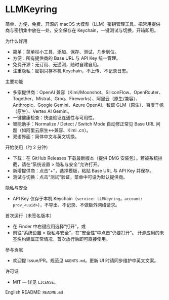# LLMKeyring

简单、方便、免费、开源的 macOS 大模型（LLM）密钥管理工具。把常用提供商与密钥集中放在一处，安全保存在 Keychain，一键测试与切换，开箱即用。

为什么好用
- 简单：菜单栏小工具，添加、保存、测试，几步到位。
- 方便：所有提供商的 Base URL 与 API Key 统一管理。
- 免费开源：无订阅、无遥测，随时自建自用。
- 注重隐私：密钥只存本机 Keychain，不上传、不记录日志。

主要功能
- 多家提供商：OpenAI 兼容（Kimi/Moonshot、SiliconFlow、OpenRouter、Together、Mistral、Groq、Fireworks）、阿里云（原生/兼容）、Anthropic、Google Gemini、Azure OpenAI、智谱 GLM（原生）、百度千帆（原生）、Vertex AI Gemini。
- 一键健康检查：快速验证连通性与可用性。
- 智能助手：Normalize / Detect / Switch Mode 自动修正常见 Base URL 问题（如阿里云原生↔兼容、Kimi .cn）。
- 双语界面：简体中文与英文切换。

开始使用（约 2 分钟）
- 下载：在 GitHub Releases 下载最新版本（提供 DMG 安装包）。若被系统拦截，请在“系统设置 > 隐私与安全”允许打开。
- 新增提供商：点击“+”，选择模板，粘贴 Base URL 与 API Key 并保存。
- 测试与切换：点击“测试”验证，菜单中可设为默认提供商。

隐私与安全
- API Key 仅存于本机 Keychain（`service: LLMKeyring`，`account: prov_<uuid>`），不导出、不记录、不做额外网络请求。

首次运行（未签名版本）
- 在 Finder 中右键应用选择“打开”，或
- 前往“系统设置 > 隐私与安全”，在“安全性”中点击“仍要打开”。
开源应用的未签名构建属正常情况，首次放行后即可直接使用。

参与贡献
- 欢迎提 Issue/PR。规范见 `AGENTS.md`。更新 UI 时请同步维护中英文文案。

许可证
- MIT — 详见 `LICENSE`。

English README: `README.md`
